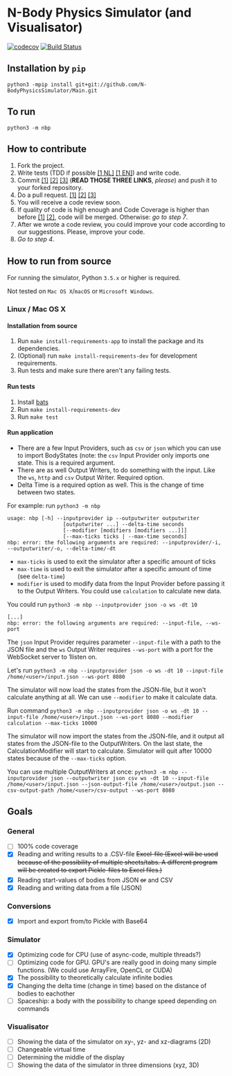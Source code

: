 # N-Body Physics Simulator (and Visualisator)
[![codecov](https://codecov.io/gh/N-BodyPhysicsSimulator/main/branch/master/graph/badge.svg)](https://codecov.io/gh/N-BodyPhysicsSimulator/main)
[![Build Status](https://travis-ci.org/N-BodyPhysicsSimulator/Main.svg?branch=master)](https://travis-ci.org/N-BodyPhysicsSimulator/Main)
## Installation by `pip`

`python3 -mpip install git+git://github.com/N-BodyPhysicsSimulator/Main.git`

## To run

`python3 -m nbp`

## How to contribute

1. Fork the project.
2. Write tests (TDD if possible [[1 NL]](https://nl.wikipedia.org/wiki/Test-driven_development) [[1 EN]](https://en.wikipedia.org/wiki/Test-driven_development)) and write code.
3. Commit [[1]](http://chris.beams.io/posts/git-commit/) [[2]](https://github.com/erlang/otp/wiki/writing-good-commit-messages) [[3]](https://robots.thoughtbot.com/5-useful-tips-for-a-better-commit-message) (**READ THOSE THREE LINKS**, *please*) and push it to your forked repository. 
4. Do a pull request. [[1]](https://yangsu.github.io/pull-request-tutorial/) [[2]](https://help.github.com/articles/using-pull-requests/) [[3]](https://help.github.com/articles/creating-a-pull-request/)
5. You will receive a code review soon.
6. If quality of code is high enough and Code Coverage is higher than before [[1]](https://en.wikipedia.org/wiki/Code_coverage)  [[2]](http://stackoverflow.com/questions/195008/what-is-code-coverage-and-how-do-you-measure-it), code will be merged. Otherwise: *go to step 7*.
7. After we wrote a code review, you could improve your code according to our suggestions. Please, improve your code.
8. *Go to step 4*.

## How to run from source

For running the simulator, Python `3.5.x` or higher is required.

Not tested on `Mac OS X`/`macOS` or `Microsoft Windows`.

### Linux / Mac OS X

#### Installation from source

1. Run `make install-requirements-app` to install the package and its
   dependencies.
2. (Optional) run `make install-requirements-dev` for development
   requirements.
3. Run tests and make sure there aren't any failing tests.

#### Run tests

1. Install [bats](https://github.com/sstephenson/bats)
2. Run `make install-requirements-dev`
3. Run `make test`

#### Run application

- There are a few Input Providers, such as `csv` or `json` which you can use to import BodyStates (note: the `csv` Input Provider only imports one state. This is a required argument.
- There are as well Output Writers, to do something with the input. Like the `ws`, `http` and `csv` Output Writer. Required option.
- Delta Time is a required option as well. This is the change of time between two states.

For example: run `python3 -m nbp`

```
usage: nbp [-h] --inputprovider ip --outputwriter outputwriter
                  [outputwriter ...] --delta-time seconds
                  [--modifier [modifiers [modifiers ...]]]
                  [--max-ticks ticks | --max-time seconds]
nbp: error: the following arguments are required: --inputprovider/-i, --outputwriter/-o, --delta-time/-dt
```

- `max-ticks` is used to exit the simulator after a specific amount of ticks
- `max-time` is used to exit the simulator after a specific amount of time (see `delta-time`)
- `modifier` is used to modify data from the Input Provider before passing it to the Output Writers. You could use `calculation` to calculate new data.

You could run `python3 -m nbp --inputprovider json -o ws -dt 10`

```
[...]
nbp: error: the following arguments are required: --input-file, --ws-port
```

The `json` Input Provider requires parameter `--input-file` with a path to the JSON file and the `ws` Output Writer requires `--ws-port` with a port for the WebSocket server to 1listen on.

Let's run `python3 -m nbp --inputprovider json -o ws -dt 10 --input-file /home/<user>/input.json --ws-port 8080`

The simulator will now load the states from the JSON-file, but it won't calculate anything at all. We can use `--modifier` to make it calculate data.

Run command `python3 -m nbp --inputprovider json -o ws -dt 10 --input-file /home/<user>/input.json --ws-port 8080 --modifier calculation --max-ticks 10000`

The simulator will now import the states from the JSON-file, and it output all states from the JSON-file to the OutputWriters. On the last state, the CalculationModifier will start to calculate. Simulator will quit after 10000 states because of the `--max-ticks` option.

You can use multiple OutputWriters at once: `python3 -m nbp --inputprovider json --outputwriter json csv ws -dt 10 --input-file /home/<user>/input.json --json-output-file /home/<user>/output.json --csv-output-path /home/<user>/csv-output --ws-port 8080`

## Goals

### General
- [ ] 100% code coverage
- [x] Reading and writing results to a .CSV-file <del>Excel-file (Excel will be used because of the possibility of multiple sheets/tabs. A different program will be created to export Pickle-files to Excel files.)</del>
- [x] Reading start-values of bodies from JSON <del>or</del> and CSV
- [x] Reading and writing data from a file (JSON)

### Conversions
- [x] Import and export from/to Pickle with Base64

### Simulator
- [x] Optimizing code for CPU (use of async-code, multiple threads?)
- [ ] Optimizing code for GPU. GPU's are really good in doing many simple functions. (We could use ArrayFire, OpenCL or CUDA)
- [x] The possibility to theoretically calculate infinite bodies
- [x] Changing the delta time (change in time) based on the distance of bodies to eachother
- [ ] Spaceship: a body with the possibility to change speed depending on commands

### Visualisator
- [ ] Showing the data of the simulator on xy-, yz- and xz-diagrams (2D)
- [ ] Changeable virtual time
- [ ] Determining the middle of the display
- [ ] Showing the data of the simulator in three dimensions (xyz, 3D)
